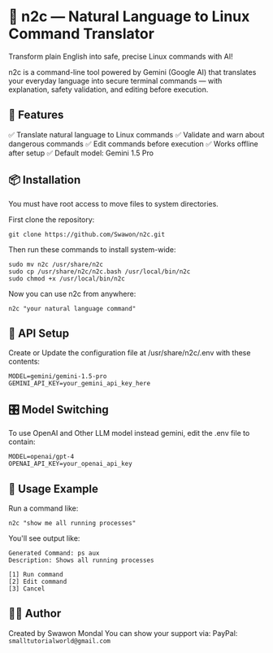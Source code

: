 # 🧠 n2c — Natural Language to Linux Command Translator
Transform plain English into safe, precise Linux commands with AI!

n2c is a command-line tool powered by Gemini (Google AI) that translates your everyday language into secure terminal commands — with explanation, safety validation, and editing before execution.

## 🚀 Features
✅ Translate natural language to Linux commands
✅ Validate and warn about dangerous commands
✅ Edit commands before execution
✅ Works offline after setup
✅ Default model: Gemini 1.5 Pro

## 📦 Installation
You must have root access to move files to system directories.

First clone the repository:
```
git clone https://github.com/Swawon/n2c.git
```
Then run these commands to install system-wide:
```
sudo mv n2c /usr/share/n2c
sudo cp /usr/share/n2c/n2c.bash /usr/local/bin/n2c
sudo chmod +x /usr/local/bin/n2c
```
Now you can use n2c from anywhere:
```
n2c "your natural language command"
```
## 🔐 API Setup
Create or Update the configuration file at /usr/share/n2c/.env with these contents:
```
MODEL=gemini/gemini-1.5-pro
GEMINI_API_KEY=your_gemini_api_key_here
```
## 🎛️ Model Switching
To use OpenAI and Other LLM model instead gemini, edit the .env file to contain:
```
MODEL=openai/gpt-4
OPENAI_API_KEY=your_openai_api_key
```
## 🧠 Usage Example
Run a command like:
```
n2c "show me all running processes"
```
You'll see output like:
```
Generated Command: ps aux
Description: Shows all running processes

[1] Run command
[2] Edit command
[3] Cancel
```
## 👨‍💻 Author
Created by Swawon Mondal
You can show your support via:
PayPal: ```smalltutorialworld@gmail.com```
